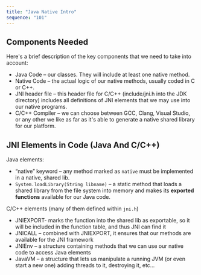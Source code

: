 ```yaml
---
title: "Java Native Intro"
sequence: "101"
---
```


## Components Needed

Here's a brief description of the key components that we need to take into account:

- Java Code – our classes. They will include at least one native method.
- Native Code – the actual logic of our native methods, usually coded in C or C++.
- JNI header file – this header file for C/C++ (include/jni.h into the JDK directory)
  includes all definitions of JNI elements that we may use into our native programs.
- C/C++ Compiler – we can choose between GCC, Clang, Visual Studio,
  or any other we like as far as it's able to generate a native shared library for our platform.

## JNI Elements in Code (Java And C/C++)

Java elements:

- “native” keyword – any method marked as `native` must be implemented in a native, shared lib.
- `System.loadLibrary(String libname)` – a static method that loads a shared library from the file system into memory
  and makes its **exported functions** available for our Java code.


C/C++ elements (many of them defined within `jni.h`)

- JNIEXPORT- marks the function into the shared lib as exportable, so it will be included in the function table, and thus JNI can find it
- JNICALL – combined with JNIEXPORT, it ensures that our methods are available for the JNI framework
- JNIEnv – a structure containing methods that we can use our native code to access Java elements
- JavaVM – a structure that lets us manipulate a running JVM (or even start a new one) adding threads to it, destroying it, etc…

